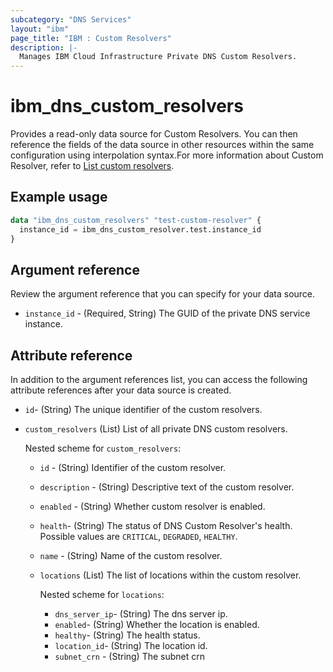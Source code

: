 ```yaml
---
subcategory: "DNS Services"
layout: "ibm"
page_title: "IBM : Custom Resolvers"
description: |-
  Manages IBM Cloud Infrastructure Private DNS Custom Resolvers.
---
```


# ibm_dns_custom_resolvers

Provides a read-only data source for Custom Resolvers. You can then reference the fields of the data source in other resources within the same configuration using interpolation syntax.For more information about Custom Resolver, refer to [List custom resolvers](https://cloud.ibm.com/apidocs/dns-svcs#list-custom-resolvers).


## Example usage

```terraform
data "ibm_dns_custom_resolvers" "test-custom-resolver" {
  instance_id = ibm_dns_custom_resolver.test.instance_id
}
```

## Argument reference
Review the argument reference that you can specify for your data source. 

- `instance_id` - (Required, String) The GUID of the private DNS service instance.

## Attribute reference
In addition to the argument references list, you can access the following attribute references after your data source is created. 

- `id`- (String) The unique identifier of the custom resolvers.
- `custom_resolvers` (List) List of all private DNS custom resolvers.
 
   Nested scheme for `custom_resolvers`:
   - `id` - (String) Identifier of the  custom resolver.
   - `description` - (String) Descriptive text of the custom resolver.
   - `enabled` - (String) Whether custom resolver is enabled.
   - `health`- (String) The status of DNS Custom Resolver's health. Possible values are `CRITICAL`, `DEGRADED`, `HEALTHY`.
   - `name` - (String) Name of the  custom resolver.
   - `locations` (List) The list of locations within the custom resolver. 
    
      Nested scheme for `locations`:
       - `dns_server_ip`- (String) The dns server ip.
       - `enabled`- (String) Whether the location is enabled.
       - `healthy`- (String) The health status.
       - `location_id`- (String) The location id.
       - `subnet_crn` - (String) The subnet crn
 	 
